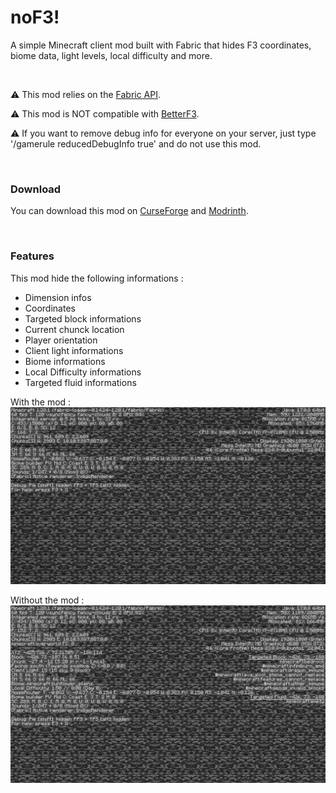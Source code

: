 # noF3!

A simple Minecraft client mod built with Fabric that hides F3 coordinates, biome data, light levels, local difficulty and more.

<br>

⚠ This mod relies on the [Fabric API](https://www.curseforge.com/minecraft/mc-mods/fabric-api).

⚠ This mod is NOT compatible with [BetterF3](https://www.curseforge.com/minecraft/mc-mods/betterf3).

⚠ If you want to remove debug info for everyone on your server, just type '/gamerule reducedDebugInfo true' and do not use this mod.

<br>


### Download
You can download this mod on [CurseForge](https://www.curseforge.com/minecraft/mc-mods/nof3_) and [Modrinth](https://modrinth.com/mod/nof3!).

<br>


### Features

This mod hide the following informations :    
- Dimension infos
- Coordinates
- Targeted block informations
- Current chunck location
- Player orientation
- Client light informations
- Biome informations
- Local Difficulty informations   
- Targeted fluid informations

With the mod :
![Image](./docs/debug-screen-noF3.png)

Without the mod :
![Image](./docs/debug-screen-vanilla.png)